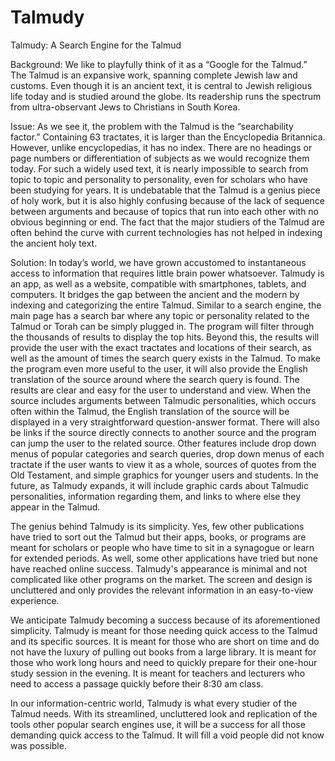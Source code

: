 # Talmudy
Talmudy: A Search Engine for the Talmud

Background:
We like to playfully think of it as a “Google for the Talmud.” 
The Talmud is an expansive work, spanning complete Jewish law and customs. 
Even though it is an ancient text, it is central to Jewish religious life today 
and is studied around the globe. 
Its readership runs the spectrum from ultra-observant Jews to Christians in South Korea.

Issue:
As we see it, the problem with the Talmud is the “searchability factor.” 
Containing 63 tractates, it is larger than the Encyclopedia Britannica. 
However, unlike encyclopedias, it has no index. 
There are no headings or page numbers or differentiation 
of subjects as we would recognize them today. 
For such a widely used text, 
it is nearly impossible to search from topic to topic and personality to personality, 
even for scholars who have been studying for years. 
It is undebatable that the Talmud is a genius piece of holy work, 
but it is also highly confusing because of the lack of sequence between arguments 
and because of topics that run into each other with no obvious beginning or end. 
The fact that the major studiers of the Talmud are often behind the curve 
with current technologies has not helped in indexing the ancient holy text.

Solution:
In today’s world, we have grown accustomed to instantaneous access 
to information that requires little brain power whatsoever. 
Talmudy is an app, as well as a website, compatible with smartphones, tablets, and computers. 
It bridges the gap between the ancient and the modern 
by indexing and categorizing the entire Talmud. 
Similar to a search engine, the main page has a search bar where any topic 
or personality related to the Talmud or Torah can be simply plugged in. 
The program will filter through the thousands of results to display the top hits. 
Beyond this, the results will provide the user with 
the exact tractates and locations of their search, 
as well as the amount of times the search query exists in the Talmud. 
To make the program even more useful to the user, 
it will also provide the English translation of the source 
around where the search query is found. 
The results are clear and easy for the user to understand and view. 
When the source includes arguments between Talmudic personalities, 
which occurs often within the Talmud, 
the English translation of the source will be displayed 
in a very straightforward question-answer format. 
There will also be links if the source directly connects 
to another source and the program can jump the user to the related source. 
Other features include drop down menus of popular categories and search queries, 
drop down menus of each tractate if the user wants to view it as a whole, 
sources of quotes from the Old Testament, 
and simple graphics for younger users and students. 
In the future, as Talmudy expands, it will include 
graphic cards about Talmudic personalities, information regarding them, 
and links to where else they appear in the Talmud.

The genius behind Talmudy is its simplicity. 
Yes, few other publications have tried to sort out the Talmud 
but their apps, books, or programs are meant for scholars 
or people who have time to sit in a synagogue or learn for extended periods. 
As well, some other applications have tried 
but none have reached online success. 
Talmudy's appearance is minimal and not complicated like other programs on the market. 
The screen and design is uncluttered and only provides 
the relevant information in an easy-to-view experience.

We anticipate Talmudy becoming a success because of its aforementioned simplicity. 
Talmudy is meant for those needing quick access to the Talmud and its specific sources. 
It is meant for those who are short on time 
and do not have the luxury of pulling out books from a large library. 
It is meant for those who work long hours 
and need to quickly prepare for their one-hour study session in the evening. 
It is meant for teachers and lecturers who need to access a passage quickly before their 8:30 am class.

In our information-centric world, Talmudy is what every studier of the Talmud needs. 
With its streamlined, uncluttered look and replication of the tools other popular search engines use, 
it will be a success for all those demanding quick access to the Talmud. 
It will fill a void people did not know was possible.
